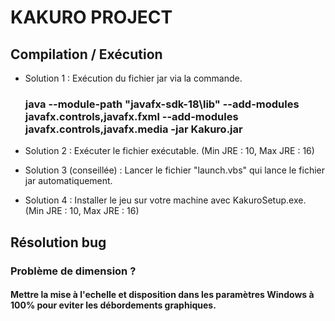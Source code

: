 # KAKURO PROJECT

## Compilation / Exécution

- Solution 1 : Exécution du fichier jar via la commande. 
	### java --module-path "javafx-sdk-18\lib" --add-modules javafx.controls,javafx.fxml --add-modules javafx.controls,javafx.media -jar Kakuro.jar

- Solution 2 : Exécuter le fichier exécutable. (Min JRE : 10, Max JRE : 16)

- Solution 3 (conseillée) : Lancer le fichier "launch.vbs" qui lance le fichier jar automatiquement.

- Solution 4 : Installer le jeu sur votre machine avec KakuroSetup.exe. (Min JRE : 10, Max JRE : 16)

## Résolution bug

### Problème de dimension ? 
#### Mettre la mise à l'echelle et disposition dans les paramètres Windows à 100% pour eviter les débordements graphiques.